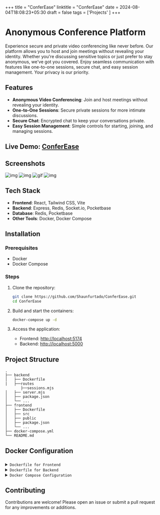 +++
title = "ConferEase"
linktitle = "ConferEase"
date = 2024-08-04T18:08:23+05:30
draft = false
tags = ['Projects' ]
+++

# Anonymous Conference Platform

Experience secure and private video conferencing like never before. Our platform allows you to host and join meetings without revealing your identity. Whether you're discussing sensitive topics or just prefer to stay anonymous, we've got you covered. Enjoy seamless communication with features like one-to-one sessions, secure chat, and easy session management. Your privacy is our priority.

## Features

- **Anonymous Video Conferencing**: Join and host meetings without revealing your identity.
- **One-to-One Sessions**: Secure private sessions for more intimate discussions.
- **Secure Chat**: Encrypted chat to keep your conversations private.
- **Easy Session Management**: Simple controls for starting, joining, and managing sessions.

## Live Demo: [ConferEase](https://conferease.vercel.app/)
## Screenshots

![img](https://i.imgur.com/ucmHNJq.png)
![img](https://i.imgur.com/sJiKM8q.png)
![gif](https://imgur.com/X86nReR.gif)
![img](https://i.imgur.com/L1fGfI3.png)

## Tech Stack

- **Frontend**: React, Tailwind CSS, Vite
- **Backend**: Express, Redis, Socket.io, Pocketbase
- **Database**: Redis, Pocketbase
- **Other Tools**: Docker, Docker Compose

## Installation

### Prerequisites

- Docker
- Docker Compose

### Steps

1. Clone the repository:
    ```sh
    git clone https://github.com/Shaunfurtado/ConferEase.git
    cd ConferEase
    ```

2. Build and start the containers:
    ```sh
    docker-compose up -d
    ```

3. Access the application:
    - Frontend: [http://localhost:5174](http://localhost:5174)
    - Backend: [http://localhost:5000](http://localhost:5000)

## Project Structure

```
.
├── backend
│   ├── Dockerfile
|   ├──routes
       ├──sessions.mjs
│   ├── server.mjs
│   ├── package.json
│   └── ...
├── frontend
│   ├── Dockerfile
│   ├── src
│   ├── public
│   ├── package.json
│   └── ...
├── docker-compose.yml
└── README.md
```

## Docker Configuration

### 

<details>
<summary><code>Dockerfile for Frontend</code></summary>

```Dockerfile
# Use the official Node.js 18 image
FROM node:18

# Set the working directory
WORKDIR /app

# Copy package.json and package-lock.json
COPY package*.json ./

# Install dependencies
RUN npm install

# Copy the rest of the application
COPY . .

# Expose the port used by Vite
EXPOSE 5174

# Start the Vite development server
CMD ["npm", "run", "dev"]
```
</details>

<details>
<summary><code>Dockerfile for Backend</code></summary>


```Dockerfile
# Use the official Node.js 18 image
FROM node:18

# Set the working directory
WORKDIR /app

# Copy package.json and package-lock.json
COPY package*.json ./

# Install dependencies
RUN npm install

# Copy the rest of the application
COPY . .

# Expose the port used by the backend
EXPOSE 5000

# Run the backend server
CMD ["node", "--experimental-modules", "server.mjs"]
```
</details>

<details>
<summary><code>Docker Compose Configuration</code></summary>

```yaml
version: '3.8'

services:
  frontend:
    build:
      context: ./frontend
      dockerfile: Dockerfile
    volumes:
      - ./frontend:/app
      - /app/node_modules
    ports:
      - "5174:5174"
    environment:
      - CHOKIDAR_USEPOLLING=true
    depends_on:
      - backend

  backend:
    build:
      context: ./backend
      dockerfile: Dockerfile
    volumes:
      - ./backend:/app
      - /app/node_modules
    ports:
      - "5000:5000"
    environment:
      - REDIS_HOST=redis
      - REDIS_PORT=6379
    depends_on:
      - redis

  redis:
    image: redis:latest
    ports:
      - "6379:6379"
    volumes:
      - redis-data:/data

volumes:
  redis-data:
```
</details>

## Contributing

Contributions are welcome! Please open an issue or submit a pull request for any improvements or additions.
